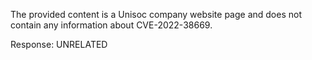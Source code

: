 The provided content is a Unisoc company website page and does not contain any information about CVE-2022-38669.

Response: UNRELATED